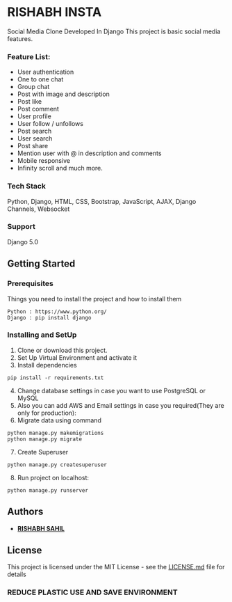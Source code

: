 # RISHABH INSTA
Social Media Clone Developed In Django
This project is basic social media features.

### Feature List:
 
- User authentication
- One to one chat
- Group chat
- Post with image and description
- Post like
- Post comment
- User profile
- User follow / unfollows
- Post search
- User search
- Post share
- Mention user with @ in description and comments
- Mobile responsive
- Infinity scroll and much more. 

### Tech Stack
Python, Django, HTML, CSS, Bootstrap, JavaScript, AJAX, Django Channels, Websocket

### Support 
Django 5.0

## Getting Started

### Prerequisites
Things you need to install the project and how to install them
```
Python : https://www.python.org/
Django : pip install django
```
### Installing and SetUp
1) Clone or download this project.
2) Set Up Virtual Environment and activate it
3) Install dependencies
```
pip install -r requirements.txt
```
4) Change database settings in case you want to use PostgreSQL or MySQL
5) Also you can add AWS and Email settings in case you required(They are only for production):
6) Migrate data using command 
```
python manage.py makemigrations
python manage.py migrate
```
7) Create Superuser
```
python manage.py createsuperuser
```
8) Run project on localhost:
```
python manage.py runserver
```

## Authors

* **[RISHABH SAHIL](https://www.instagram.com/rishabhsahill/)**
## License

This project is licensed under the MIT License - see the [LICENSE.md](LICENSE) file for details

### REDUCE PLASTIC USE AND SAVE ENVIRONMENT
